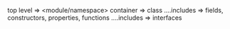 top level => <module/namespace> 
container => class
....includes => fields, constructors, properties, functions
....includes => interfaces